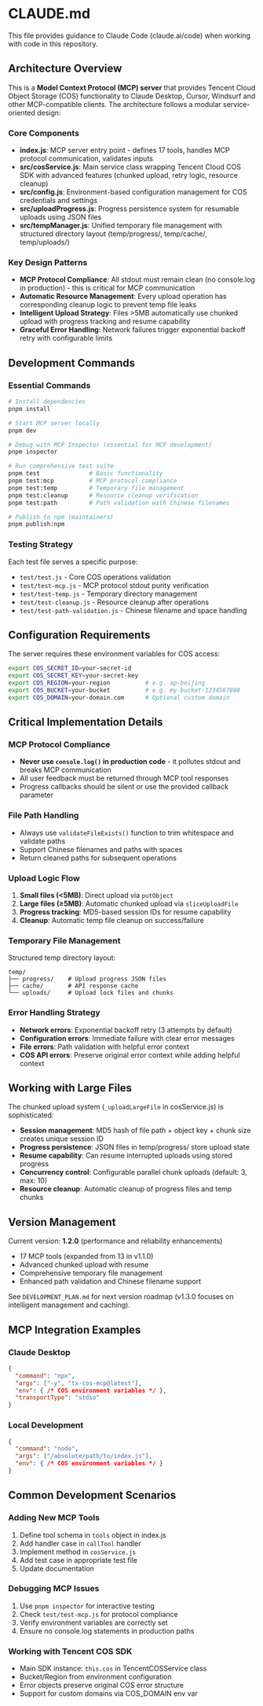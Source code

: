 # CLAUDE.md

This file provides guidance to Claude Code (claude.ai/code) when working with code in this repository.

## Architecture Overview

This is a **Model Context Protocol (MCP) server** that provides Tencent Cloud Object Storage (COS) functionality to Claude Desktop, Cursor, Windsurf and other MCP-compatible clients. The architecture follows a modular service-oriented design:

### Core Components

- **index.js**: MCP server entry point - defines 17 tools, handles MCP protocol communication, validates inputs
- **src/cosService.js**: Main service class wrapping Tencent Cloud COS SDK with advanced features (chunked upload, retry logic, resource cleanup)
- **src/config.js**: Environment-based configuration management for COS credentials and settings
- **src/uploadProgress.js**: Progress persistence system for resumable uploads using JSON files
- **src/tempManager.js**: Unified temporary file management with structured directory layout (temp/progress/, temp/cache/, temp/uploads/)

### Key Design Patterns

- **MCP Protocol Compliance**: All stdout must remain clean (no console.log in production) - this is critical for MCP communication
- **Automatic Resource Management**: Every upload operation has corresponding cleanup logic to prevent temp file leaks
- **Intelligent Upload Strategy**: Files >5MB automatically use chunked upload with progress tracking and resume capability
- **Graceful Error Handling**: Network failures trigger exponential backoff retry with configurable limits

## Development Commands

### Essential Commands
```bash
# Install dependencies
pnpm install

# Start MCP server locally
pnpm dev

# Debug with MCP Inspector (essential for MCP development)
pnpm inspector

# Run comprehensive test suite
pnpm test              # Basic functionality
pnpm test:mcp          # MCP protocol compliance
pnpm test:temp         # Temporary file management
pnpm test:cleanup      # Resource cleanup verification
pnpm test:path         # Path validation with Chinese filenames

# Publish to npm (maintainers)
pnpm publish:npm
```

### Testing Strategy
Each test file serves a specific purpose:
- `test/test.js` - Core COS operations validation
- `test/test-mcp.js` - MCP protocol stdout purity verification
- `test/test-temp.js` - Temporary directory management
- `test/test-cleanup.js` - Resource cleanup after operations
- `test/test-path-validation.js` - Chinese filename and space handling

## Configuration Requirements

The server requires these environment variables for COS access:

```bash
export COS_SECRET_ID=your-secret-id
export COS_SECRET_KEY=your-secret-key
export COS_REGION=your-region          # e.g. ap-beijing
export COS_BUCKET=your-bucket          # e.g. my-bucket-1234567890
export COS_DOMAIN=your-domain.com      # Optional custom domain
```

## Critical Implementation Details

### MCP Protocol Compliance
- **Never use `console.log()` in production code** - it pollutes stdout and breaks MCP communication
- All user feedback must be returned through MCP tool responses
- Progress callbacks should be silent or use the provided callback parameter

### File Path Handling
- Always use `validateFileExists()` function to trim whitespace and validate paths
- Support Chinese filenames and paths with spaces
- Return cleaned paths for subsequent operations

### Upload Logic Flow
1. **Small files (<5MB)**: Direct upload via `putObject`
2. **Large files (≥5MB)**: Automatic chunked upload via `sliceUploadFile`
3. **Progress tracking**: MD5-based session IDs for resume capability
4. **Cleanup**: Automatic temp file cleanup on success/failure

### Temporary File Management
Structured temp directory layout:
```
temp/
├── progress/    # Upload progress JSON files
├── cache/       # API response cache
└── uploads/     # Upload lock files and chunks
```

### Error Handling Strategy
- **Network errors**: Exponential backoff retry (3 attempts by default)
- **Configuration errors**: Immediate failure with clear error messages
- **File errors**: Path validation with helpful error context
- **COS API errors**: Preserve original error context while adding helpful context

## Working with Large Files

The chunked upload system (`_uploadLargeFile` in cosService.js) is sophisticated:

- **Session management**: MD5 hash of file path + object key + chunk size creates unique session ID
- **Progress persistence**: JSON files in temp/progress/ store upload state
- **Resume capability**: Can resume interrupted uploads using stored progress
- **Concurrency control**: Configurable parallel chunk uploads (default: 3, max: 10)
- **Resource cleanup**: Automatic cleanup of progress files and temp chunks

## Version Management

Current version: **1.2.0** (performance and reliability enhancements)
- 17 MCP tools (expanded from 13 in v1.1.0)
- Advanced chunked upload with resume
- Comprehensive temporary file management
- Enhanced path validation and Chinese filename support

See `DEVELOPMENT_PLAN.md` for next version roadmap (v1.3.0 focuses on intelligent management and caching).

## MCP Integration Examples

### Claude Desktop
```json
{
  "command": "npx",
  "args": ["-y", "tx-cos-mcp@latest"],
  "env": { /* COS environment variables */ },
  "transportType": "stdio"
}
```

### Local Development
```json
{
  "command": "node",
  "args": ["/absolute/path/to/index.js"],
  "env": { /* COS environment variables */ }
}
```

## Common Development Scenarios

### Adding New MCP Tools
1. Define tool schema in `tools` object in index.js
2. Add handler case in `callTool` handler
3. Implement method in `cosService.js`
4. Add test case in appropriate test file
5. Update documentation

### Debugging MCP Issues
1. Use `pnpm inspector` for interactive testing
2. Check `test/test-mcp.js` for protocol compliance
3. Verify environment variables are correctly set
4. Ensure no console.log statements in production paths

### Working with Tencent COS SDK
- Main SDK instance: `this.cos` in TencentCOSService class
- Bucket/Region from environment configuration
- Error objects preserve original COS error structure
- Support for custom domains via COS_DOMAIN env var